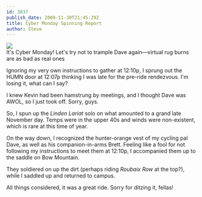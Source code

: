```yaml
---
id: 3837
publish_date: 2009-11-30T21:45:29Z
title: Cyber Monday Spinning Report
author: Steve
---
```

![](http://www.flagstafffrenzy.org/wp-content/uploads/2009/11/flagstaff-shopping.jpg)  
It's Cyber Monday! Let's try not to trample Dave again—virtual rug burns are as bad as real ones

Ignoring my very own instructions to gather at 12:10p, I sprung out the HUMN door at 12:07p thinking I was late for the pre-ride rendezvous. I'm losing it, what can I say?

I knew Kevin had been hamstrung by meetings, and I thought Dave was AWOL, so I just took off. Sorry, guys.

So, I spun up the _Linden Lariat_ solo on what amounted to a grand late November day. Temps were in the upper 40s and winds were non-existent, which is rare at this time of year.

On the way down, I recognized the hunter-orange vest of my cycling pal Dave, as well as his companion-in-arms Brett. Feeling like a fool for not following my instructions to meet them at 12:10p, I accompanied them up to the saddle on Bow Mountain.

They soldiered on up the dirt (perhaps riding _Roubaix Row_ at the top?), while I saddled up and returned to campus.

All things considered, it was a great ride. Sorry for ditzing it, fellas!